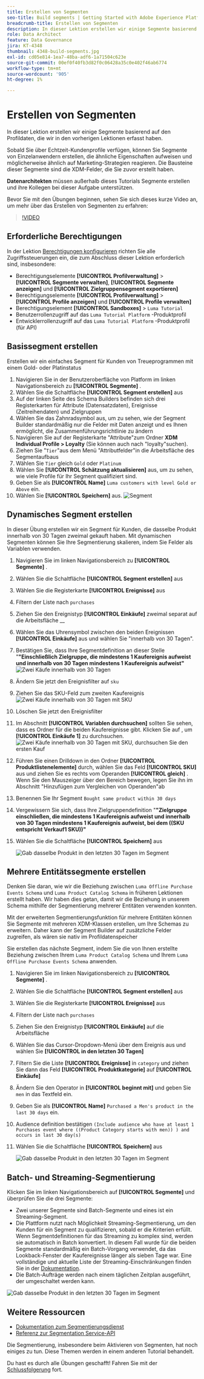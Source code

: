 ```yaml
---
title: Erstellen von Segmenten
seo-title: Build segments | Getting Started with Adobe Experience Platform for Data Architects and Data Engineers
breadcrumb-title: Erstellen von Segmenten
description: In dieser Lektion erstellen wir einige Segmente basierend auf den Profildaten, die wir in den vorherigen Lektionen erfasst haben.
role: Data Architect
feature: Data Governance
jira: KT-4348
thumbnail: 4348-build-segments.jpg
exl-id: cd05e814-1ea7-48ba-adf6-1a71504c623e
source-git-commit: 00ef0f40fb3d82f0c06428a35c0e402f46ab6774
workflow-type: tm+mt
source-wordcount: '905'
ht-degree: 1%

---
```


# Erstellen von Segmenten

<!-- 30 min-->
In dieser Lektion erstellen wir einige Segmente basierend auf den Profildaten, die wir in den vorherigen Lektionen erfasst haben.

Sobald Sie über Echtzeit-Kundenprofile verfügen, können Sie Segmente von Einzelanwendern erstellen, die ähnliche Eigenschaften aufweisen und möglicherweise ähnlich auf Marketing-Strategien reagieren. Die Bausteine dieser Segmente sind die XDM-Felder, die Sie zuvor erstellt haben.

**Datenarchitekten** müssen außerhalb dieses Tutorials Segmente erstellen und ihre Kollegen bei dieser Aufgabe unterstützen.

Bevor Sie mit den Übungen beginnen, sehen Sie sich dieses kurze Video an, um mehr über das Erstellen von Segmenten zu erfahren:
>[!VIDEO](https://video.tv.adobe.com/v/27254?learn=on)


## Erforderliche Berechtigungen

In der Lektion [Berechtigungen konfigurieren](configure-permissions.md) richten Sie alle Zugriffssteuerungen ein, die zum Abschluss dieser Lektion erforderlich sind, insbesondere:

* Berechtigungselemente **[!UICONTROL Profilverwaltung]** > **[!UICONTROL Segmente verwalten]**, **[!UICONTROL Segmente anzeigen]** und **[!UICONTROL Zielgruppensegment exportieren]**
* Berechtigungselemente **[!UICONTROL Profilverwaltung]** > **[!UICONTROL Profile anzeigen]** und **[!UICONTROL Profile verwalten]**
* Berechtigungselement **[!UICONTROL Sandboxes]** > `Luma Tutorial`
* Benutzerrollenzugriff auf das `Luma Tutorial Platform` -Produktprofil
* Entwicklerrollenzugriff auf das `Luma Tutorial Platform` -Produktprofil (für API)

## Basissegment erstellen

Erstellen wir ein einfaches Segment für Kunden von Treueprogrammen mit einem Gold- oder Platinstatus

1. Navigieren Sie in der Benutzeroberfläche von Platform im linken Navigationsbereich zu **[!UICONTROL Segmente]** .
1. Wählen Sie die Schaltfläche **[!UICONTROL Segment erstellen]** aus
1. Auf der linken Seite des Schema Builders befinden sich drei Registerkarten für Attribute (Datensatzdaten), Ereignisse (Zeitreihendaten) und Zielgruppen
1. Wählen Sie das Zahnradsymbol aus, um zu sehen, wie der Segment Builder standardmäßig nur die Felder mit Daten anzeigt und es Ihnen ermöglicht, die Zusammenführungsrichtlinie zu ändern
1. Navigieren Sie auf der Registerkarte &quot;Attribute&quot;zum Ordner **XDM Individual Profile > Loyalty** (Sie können auch nach &quot;loyalty&quot;suchen).
1. Ziehen Sie &quot;`Tier`&quot;aus dem Menü &quot;Attributfelder&quot;in die Arbeitsfläche des Segmentaufbaus
1. Wählen Sie `Tier` gleich `Gold` oder `Platinum`
1. Wählen Sie **[!UICONTROL Schätzung aktualisieren]** aus, um zu sehen, wie viele Profile für Ihr Segment qualifiziert sind.
1. Geben Sie als **[!UICONTROL Name]** `Luma customers with level Gold or Above` ein.
1. Wählen Sie **[!UICONTROL Speichern]** aus.
   ![Segment](assets/segment-goldOrAbove.png)

<!--## Build a sequential segment-->

## Dynamisches Segment erstellen

In dieser Übung erstellen wir ein Segment für Kunden, die dasselbe Produkt innerhalb von 30 Tagen zweimal gekauft haben. Mit dynamischen Segmenten können Sie Ihre Segmentierung skalieren, indem Sie Felder als Variablen verwenden.

1. Navigieren Sie im linken Navigationsbereich zu **[!UICONTROL Segmente]** .
1. Wählen Sie die Schaltfläche **[!UICONTROL Segment erstellen]** aus
1. Wählen Sie die Registerkarte **[!UICONTROL Ereignisse]** aus
1. Filtern der Liste nach `purchases`
1. Ziehen Sie den Ereignistyp **[!UICONTROL Einkäufe]** zweimal separat auf die Arbeitsfläche __
1. Wählen Sie das Uhrensymbol zwischen den beiden Ereignissen **[!UICONTROL Einkäufe]** aus und wählen Sie &quot;innerhalb von 30 Tagen&quot;.
1. Bestätigen Sie, dass Ihre Segmentdefinition an dieser Stelle &quot;**&quot;Einschließlich Zielgruppe, die mindestens 1 Kaufereignis aufweist und innerhalb von 30 Tagen mindestens 1 Kaufereignis aufweist&quot;**
   ![Zwei Käufe innerhalb von 30 Tagen](assets/segment-twoPurchases.png)
1. Ändern Sie jetzt den Ereignisfilter auf `sku`
1. Ziehen Sie das SKU-Feld zum zweiten Kaufereignis
   ![Zwei Käufe innerhalb von 30 Tagen mit SKU](assets/segment-twoPurchases-addSku.png)
1. Löschen Sie jetzt den Ereignisfilter
1. Im Abschnitt **[!UICONTROL Variablen durchsuchen]** sollten Sie sehen, dass es Ordner für die beiden Kaufereignisse gibt. Klicken Sie auf , um **[!UICONTROL Einkäufe 1]** zu durchsuchen.\
   ![Zwei Käufe innerhalb von 30 Tagen mit SKU, durchsuchen Sie den ersten Kauf](assets/segment-twoPurchases-browsePurchaseOne.png)
1. Führen Sie einen Drilldown in den Ordner **[!UICONTROL Produktlistenelemente]** durch, wählen Sie das Feld **[!UICONTROL SKU]** aus und ziehen Sie es rechts vom Operanden **[!UICONTROL gleich]** . Wenn Sie den Mauszeiger über den Bereich bewegen, legen Sie ihn im Abschnitt &quot;Hinzufügen zum Vergleichen von Operanden&quot;ab
1. Benennen Sie Ihr Segment `Bought same product within 30 days`
1. Vergewissern Sie sich, dass Ihre Zielgruppendefinition &quot;**&quot;Zielgruppe einschließen, die mindestens 1 Kaufereignis aufweist und innerhalb von 30 Tagen mindestens 1 Kaufereignis aufweist, bei dem ((SKU entspricht Verkauf1 SKU))&quot;**
1. Wählen Sie die Schaltfläche **[!UICONTROL Speichern]** aus

   ![Gab dasselbe Produkt in den letzten 30 Tagen im Segment](assets/segment-boughtSameProduct.png)

## Mehrere Entitätssegmente erstellen

Denken Sie daran, wie wir die Beziehung zwischen `Luma Offline Purchase Events Schema` und `Luma Product Catalog Schema` in früheren Lektionen erstellt haben. Wir haben dies getan, damit wir die Beziehung in unserem Schema mithilfe der Segmentierung mehrerer Entitäten verwenden konnten.

Mit der erweiterten Segmentierungsfunktion für mehrere Entitäten können Sie Segmente mit mehreren XDM-Klassen erstellen, um Ihre Schemas zu erweitern. Daher kann der Segment Builder auf zusätzliche Felder zugreifen, als wären sie nativ im Profildatenspeicher

Sie erstellen das nächste Segment, indem Sie die von Ihnen erstellte Beziehung zwischen Ihrem `Luma Product Catalog Schema` und Ihrem `Luma Offline Purchase Events Schema` anwenden.

1. Navigieren Sie im linken Navigationsbereich zu **[!UICONTROL Segmente]** .
1. Wählen Sie die Schaltfläche **[!UICONTROL Segment erstellen]** aus
1. Wählen Sie die Registerkarte **[!UICONTROL Ereignisse]** aus
1. Filtern der Liste nach `purchases`
1. Ziehen Sie den Ereignistyp **[!UICONTROL Einkäufe]** auf die Arbeitsfläche
1. Wählen Sie das Cursor-Dropdown-Menü über dem Ereignis aus und wählen Sie **[!UICONTROL in den letzten 30 Tagen]**
1. Filtern Sie die Liste **[!UICONTROL Ereignisse]** in `category` und ziehen Sie dann das Feld **[!UICONTROL Produktkategorie]** auf **[!UICONTROL Einkäufe]**
1. Ändern Sie den Operator in **[!UICONTROL beginnt mit]** und geben Sie `men` in das Textfeld ein.
1. Geben Sie als **[!UICONTROL Name]** `Purchased a Men's product in the last 30 days` ein.
1. Audience definition bestätigen `(Include audience who have at least 1 Purchases event where ((Product Category starts with men)) ) and occurs in last 30 day(s)`
1. Wählen Sie die Schaltfläche **[!UICONTROL Speichern]** aus

   ![Gab dasselbe Produkt in den letzten 30 Tagen im Segment](assets/segment-purchasedMens.png)

## Batch- und Streaming-Segmentierung

Klicken Sie im linken Navigationsbereich auf **[!UICONTROL Segmente]** und überprüfen Sie die drei Segmente:

* Zwei unserer Segmente sind Batch-Segmente und eines ist ein Streaming-Segment.
* Die Plattform nutzt nach Möglichkeit Streaming-Segmentierung, um den Kunden für ein Segment zu qualifizieren, sobald er die Kriterien erfüllt. Wenn Segmentdefinitionen für das Streaming zu komplex sind, werden sie automatisch in Batch konvertiert. In diesem Fall wurde für die beiden Segmente standardmäßig ein Batch-Vorgang verwendet, da das Lookback-Fenster der Kaufereignisse länger als sieben Tage war. Eine vollständige und aktuelle Liste der Streaming-Einschränkungen finden Sie in der [Dokumentation](https://experienceleague.adobe.com/docs/experience-platform/segmentation/ui/streaming-segmentation.html?lang=de).
* Die Batch-Aufträge werden nach einem täglichen Zeitplan ausgeführt, der umgeschaltet werden kann.

![Gab dasselbe Produkt in den letzten 30 Tagen im Segment](assets/segment-review.png)

## Weitere Ressourcen

* [Dokumentation zum Segmentierungsdienst](https://experienceleague.adobe.com/docs/experience-platform/segmentation/home.html?lang=de)
* [Referenz zur Segmentation Service-API](https://www.adobe.io/experience-platform-apis/references/segmentation/)

Die Segmentierung, insbesondere beim Aktivieren von Segmenten, hat noch einiges zu tun. Diese Themen werden in einem anderen Tutorial behandelt.

Du hast es durch alle Übungen geschafft! Fahren Sie mit der [Schlussfolgerung](conclusion.md) fort.
